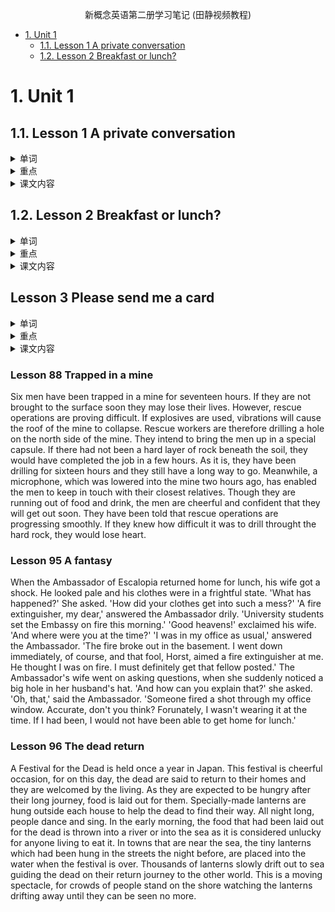 <p style="text-align: center;"> 新概念英语第二册学习笔记 (田静视频教程)</p>

- [1. Unit 1](#1-unit-1)
  - [1.1. Lesson 1 A private conversation](#11-lesson-1-a-private-conversation)
  - [1.2. Lesson 2 Breakfast or lunch?](#12-lesson-2-breakfast-or-lunch)


# 1. Unit 1
## 1.1. Lesson 1 A private conversation
<details><summary>单词</summary>
<div>

- private (adj.):
  - ex:a private conversation
  - ex:a private shool/car

  - privacy (n.)
  - public (adj.)

- theatre (n.):
  - ex:go to the theatre
- seat (n.)
- angry (adj.):形容词修饰名词
- angrily (adv.)：副词修饰动词，形容词，副词，句子
  - ex:The angry boy shouted angrily.

- loudly (adv.)
- loud (adj.)
- rudely (adv.)
- rude (adj.)
- attention (n.)
  - pay attention to sb./sth.
  - ex:We pay attention to the new words.
- attention (n.)
  - ex:May I have your attention, please?
  - attract/catch/draw one's attention:吸引注意
- bear (v.)
- business (n.)
- turn round = turn around

</div>
</details>

<details><summary>重点</summary>
<div>

简单陈述句：
- 什么是：用来陈述描述一件事的句子。
- 为什么学：一切句子的基础。

简单陈述句构成-核心：
- (n. + v.)
- 主语 + 谓语

简单陈述句构成-语序：
- The pliceman arrested the thief.
- The thief arrested the policeman.

简单陈述句变化：
- 时态变化
- 形容词副词修饰
- 介词短语补充说明

简单陈述句变化-谓语动词的变化：
- 陈述一件事情当中只能包含一个谓语动词（可以由多个词组成）。
- 时态，语态，情态，否定

简单陈述句的分类：
- **主谓**：They meet. vi.不及物（不涉及到对象）
- **主谓宾**：I love you. vt.及物
- 主谓双宾：I tell you a secret.
- 主谓宾补：I find you interesting.
- **主系表**：You are beautiful. 系动词（起到联系的作用）
  - be(单独出现的时候)
  - get, becoume, turn, go, grow(满足表示“变得”的意思时候)
  - look, sound, smell, taste, feel(“看起来/听起来/闻起来/品尝起来/感觉起来”的意思时候)

</div>
</details>

<details><summary>课文内容</summary>
<div>

```
Last week I went to the theatre. I had a very good seat. The play was very interesting. I did not enjoy it. A young man and a young woman were sitting behind me. They were talking loudly. I got very angry. I could not hear the actors. I turned round. I looked at the man and the woman angrily. They did not pay any attention. In the end, I could not bear it. I turned round again. 'I can't hear a word!' I said angrily.
   'It's none of your business,' the young man said rudely.'This is a private conversation!'
```
</div>
</details>

## 1.2. Lesson 2 Breakfast or lunch?
<details><summary>单词</summary><div>
- until (prep.)直到
- outside (adv.):外面
  - inside, upside, upside down
- ring (v.) 响 (n.) 环
  - ring, sing, drink, swim, begin
- repeat (v.) 重复
  - retell, rewrite, rediscover, rebroadcast重播
</div></details>


<details><summary>重点</summary><div>
- 什么是时态：描述时间和状态
- 如何体现：谓语动词的变化
- 多少种：16

- 一般现在时
  - I tell you a secret.
  - He tells you a secret.
  - Your friend tells you a secret.
  - We have the English class every day.
  - I never get up early on Sundays.
  - I sometimes stay in bed until lunchtime.
  - He often gets up late.
  - always, usually, frequently, often, sometimes, seldom, rarely, hardly, never...
  - I am a teacher.
  - It is one o'clock.
  - The earth is round.
  - The earth moves around the sun.
  - Practice makes perfect.
- 现在进行时
  - I am having breakfast now.
  - J.K. Rowling is writing another book this year.
  - I am coming to see you.
  - We are arriving at ...
  - The old man is dying.
  - It was Sunday.
  - It is a terrible day! --> What a terrible day it is! --> What a day it is！ --> What a day!
  - This is a wonderful world. -> What a wonderful world (this is)!
  - It is a surprise. -> What a surprise it is!
- vs.
  - I am looking out of my window.
  - I can see some children in the street.
  - The children are playing football.
  - They always play football in the street.
  - Now a little boy is kicking the ball.
  - Another boy is running after him but he can't catch him.
- 抽象
  - It was Sunday.
  - It was dark outside.
  - It was my aunt Lucy.
</div></details>

<details><summary>课文内容</summary><div>

```
It was Sunday. I never get up early on Sundays. I sometimes stay in bed until lunchtime. Last Sunday I got up very late. I looked out of the window. It was dark outside. 'What a day!' I thought. 'It's raining again.' Just then, the telephone rang. It was my aunt Lucy. 'I've just arrived by train,' she said. I'm coming to see you.'
	'But I'm still having breakfast,' I said.
	'What are you doing?' she asked.
	'I'm having breakfast,' I repeated. 
	'Dear me,' she said. ' Do you always get up so late? It's one o'clock!'
```

</div></details>

 
## Lesson 3 Please send me a card
<details><summary>单词</summary><div>
- send v. 寄，送 
  - send a card/ a message/ a letter
  - send me a card = send a card to me
- spoil v. 损坏，毁坏(精神上的）（damage,destroy,ruin)
  - Postcards always spoil my holidays
- public adj. 公共的 n. 大众
  - public gardens/ schools/ opinions
  - The museum is open to the public on Sundays.
- friendly adj. 有好的 
  - He is friendly to all of us.
  - a friendly waiter
- postcard n. 明信片 
- waiter n. (男)服务员 
- lend v. 借给
  - lend me a book = lend a book to me
  - Can you lend me 200 dollars?
  - borrow 借入
- decision n. 决定
  - It is my final decision.
  - I made a big decision.
  - decide v. 决定
    - I decided to go abroad for further education.
- whole adj. 整个的
- single adj. 单一的
</div></details>


<details><summary>重点</summary><div>
- 一般过去时(完全发生在过去）
  - 形式：v.过去式
  - 用法：有明确的时间，过去的动作
  - Mary and I talked about your book hours ago.
  - They had a meeting yesterday.
  - Tom was a student when he was ten years old.
  - Did they have a meeting?
  - They did not have a meeting.
- 主谓双宾：人+物
</div></details>

<details><summary>课文内容</summary><div>
```
Postcards always spoil my holidays. Last summer, I went to Italy. I visited museums and sat in public gardens. A friendly waiter taught me a few words of Italian. Then he lent me a book. I read a few lines, but I did not understand a word. Every day I thought about postcards. My holidays passed quickly, but I did not send cards to my friends. On the last day I made a big decision. I got up early and bought thirty-seven cards. I spent the whole day in my room, but I did not write a signle card!
```
</div></details>

### Lesson 88 Trapped in a mine

Six men have been trapped in a mine for seventeen hours. If they are not brought to the surface soon they may lose their lives. However, rescue operations are proving difficult. If explosives are used, vibrations will cause the roof of the mine to collapse. Rescue workers are therefore drilling a hole on the north side of the mine. They intend to bring the men up in a special capsule. If there had not been a hard layer of rock beneath the soil, they would have completed the job in a few hours. As it is, they have been drilling for sixteen hours and they still have a long way to go. Meanwhile, a microphone, which was lowered into the mine two hours ago, has enabled the men to keep in touch with their closest relatives. Though they are running out of food and drink, the men are cheerful and confident that they will get out soon. They have been told that rescue operations are progressing smoothly. If they knew how difficult it was to drill throught the hard rock, they would lose heart.


### Lesson 95 A fantasy

When the Ambassador of Escalopia returned home for lunch, his wife got a shock. He looked pale and his clothes were in a frightful state.
	'What has happened?' She asked. 'How did your clothes get into such a mess?'
	'A fire extinguisher, my dear,' answered the Ambassador drily. 'University students set the Embassy on fire this morning.'
	'Good heavens!' exclaimed his wife. 'And where were you at the time?'
	'I was in my office as usual,' answered the Ambassador. 'The fire broke out in the basement. I went down immediately, of course, and that fool, Horst, aimed a fire extinguisher at me. He thought I was on fire. I must definitely get that fellow posted.'
	The Ambassador's wife went on asking questions, when she suddenly noticed a big hole in her husband's hat.
	'And how can you explain that?' she asked.
	'Oh, that,' said the Ambassador. 'Someone fired a shot through my office window. Accurate, don't you think? Forunately, I wasn't wearing it at the time. If I had been, I would not have been able to get home for lunch.'

### Lesson 96 The dead return

A Festival for the Dead is held once a year in Japan. This festival is cheerful occasion, for on this day, the dead are said to return to their homes and they are welcomed by the living. As they are expected to be hungry after their long journey, food is laid out for them. Specially-made lanterns are hung outside each house to help the dead to find their way. All night long, people dance and sing. In the early morning, the food that had been laid out for the dead is thrown into a river or into the sea as it is considered unlucky for anyone living to eat it. In towns that are near the sea, the tiny lanterns which had been hung in the streets the night before, are placed into the water when the festival is over. Thousands of lanterns slowly drift out to sea guiding the dead on their return journey to the other world. This is a moving spectacle, for crowds of people stand on the shore watching the lanterns drifting away until they can be seen no more.

